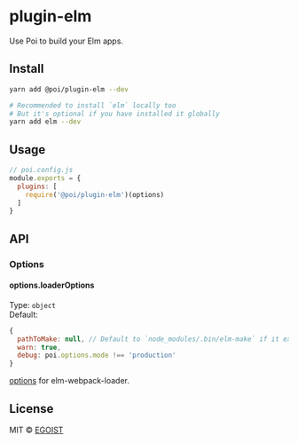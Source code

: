 # plugin-elm

Use Poi to build your Elm apps.

## Install

```bash
yarn add @poi/plugin-elm --dev

# Recommended to install `elm` locally too
# But it's optional if you have installed it globally
yarn add elm --dev
```

## Usage

```js
// poi.config.js
module.exports = {
  plugins: [
    require('@poi/plugin-elm')(options)
  ]
}
```

## API

### Options

#### options.loaderOptions

Type: `object`<br>
Default:

```js
{
  pathToMake: null, // Default to `node_modules/.bin/elm-make` if it exists, otherwise it uses global `elm-make`
  warn: true,
  debug: poi.options.mode !== 'production'
}
```

[options](https://github.com/elm-community/elm-webpack-loader#options) for elm-webpack-loader.

## License

MIT © [EGOIST](https://github.com/egoist)
